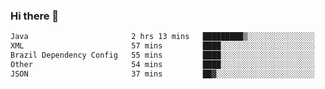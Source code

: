 ### Hi there 👋

<!--START_SECTION:waka-->

```txt
Java                       2 hrs 13 mins   █████████▒░░░░░░░░░░░░░░░   37.76 %
XML                        57 mins         ████░░░░░░░░░░░░░░░░░░░░░   16.32 %
Brazil Dependency Config   55 mins         ████░░░░░░░░░░░░░░░░░░░░░   15.84 %
Other                      54 mins         ████░░░░░░░░░░░░░░░░░░░░░   15.55 %
JSON                       37 mins         ██▓░░░░░░░░░░░░░░░░░░░░░░   10.76 %
```

<!--END_SECTION:waka-->

<!--
**jerry-shao/jerry-shao** is a ✨ _special_ ✨ repository because its `README.md` (this file) appears on your GitHub profile.

Here are some ideas to get you started:

- 🔭 I’m currently working on ...
- 🌱 I’m currently learning ...
- 👯 I’m looking to collaborate on ...
- 🤔 I’m looking for help with ...
- 💬 Ask me about ...
- 📫 How to reach me: ...
- 😄 Pronouns: ...
- ⚡ Fun fact: ...
-->

